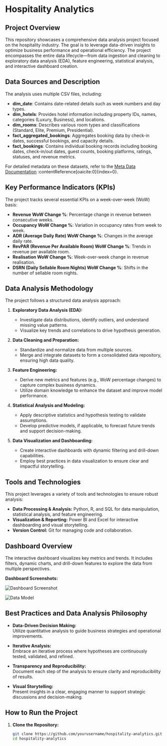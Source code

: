 # Hospitality Analytics

## Project Overview
This repository showcases a comprehensive data analysis project focused on the hospitality industry. The goal is to leverage data-driven insights to optimize business performance and operational efficiency. The project encompasses the entire data lifecycle—from data ingestion and cleaning to exploratory data analysis (EDA), feature engineering, statistical analysis, and interactive dashboard creation.

## Data Sources and Description
The analysis uses multiple CSV files, including:
- **dim_date**: Contains date-related details such as week numbers and day types.
- **dim_hotels**: Provides hotel information including property IDs, names, categories (Luxury, Business), and locations.
- **dim_rooms**: Describes various room types and classifications (Standard, Elite, Premium, Presidential).
- **fact_aggregated_bookings**: Aggregates booking data by check-in dates, successful bookings, and capacity details.
- **fact_bookings**: Contains individual booking records including booking dates, check-in/out dates, guest counts, booking platforms, ratings, statuses, and revenue metrics.

For detailed metadata on these datasets, refer to the [Meta Data Documentation](./meta_data_hospitality.txt) :contentReference[oaicite:0]{index=0}.

## Key Performance Indicators (KPIs)
The project tracks several essential KPIs on a week-over-week (WoW) basis:
- **Revenue WoW Change %**: Percentage change in revenue between consecutive weeks.
- **Occupancy WoW Change %**: Variation in occupancy rates from week to week.
- **ADR (Average Daily Rate) WoW Change %**: Changes in the average daily rate.
- **RevPAR (Revenue Per Available Room) WoW Change %**: Trends in revenue per available room.
- **Realisation WoW Change %**: Week-over-week change in revenue realisation.
- **DSRN (Daily Sellable Room Nights) WoW Change %**: Shifts in the number of sellable room nights.


## Data Analysis Methodology
The project follows a structured data analysis approach:

1. **Exploratory Data Analysis (EDA):**  
   - Investigate data distributions, identify outliers, and understand missing value patterns.
   - Visualize key trends and correlations to drive hypothesis generation.

2. **Data Cleaning and Preparation:**  
   - Standardize and normalize data from multiple sources.
   - Merge and integrate datasets to form a consolidated data repository, ensuring high data quality.

3. **Feature Engineering:**  
   - Derive new metrics and features (e.g., WoW percentage changes) to capture complex business dynamics.
   - Utilize domain knowledge to enhance the dataset and improve model performance.

4. **Statistical Analysis and Modeling:**  
   - Apply descriptive statistics and hypothesis testing to validate assumptions.
   - Develop predictive models, if applicable, to forecast future trends and support decision-making.

5. **Data Visualization and Dashboarding:**  
   - Create interactive dashboards with dynamic filtering and drill-down capabilities.
   - Employ best practices in data visualization to ensure clear and impactful storytelling.

## Tools and Technologies
This project leverages a variety of tools and technologies to ensure robust analysis:
- **Data Processing & Analysis:** Python, R, and SQL for data manipulation, statistical analysis, and feature engineering.
- **Visualization & Reporting:** Power BI and Excel for interactive dashboarding and visual storytelling.
- **Version Control:** Git for managing code and collaboration.

## Dashboard Overview
The interactive dashboard visualizes key metrics and trends. It includes filters, dynamic charts, and drill-down features to explore the data from multiple perspectives.

**Dashboard Screenshots:**

![Dashboard Screenshot](https://github.com/user-attachments/assets/18483021-ef80-42d2-bece-d5801565772c)


![Data Model](https://github.com/user-attachments/assets/20ec83b9-3841-4c8b-85b2-04e70d17f562)

## Best Practices and Data Analysis Philosophy
- **Data-Driven Decision Making:**  
  Utilize quantitative analysis to guide business strategies and operational improvements.
  
- **Iterative Analysis:**  
  Embrace an iterative process where hypotheses are continuously tested, validated, and refined.
  
- **Transparency and Reproducibility:**  
  Document each step of the analysis to ensure clarity and reproducibility of results.
  
- **Visual Storytelling:**  
  Present insights in a clear, engaging manner to support strategic discussions and decision-making.

## How to Run the Project
1. **Clone the Repository:**  
   ```bash
   git clone https://github.com/yourusername/hospitality-analytics.git
   cd hospitality-analytics

